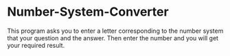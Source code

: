 # Number-System-Converter

This program asks you to enter a letter corresponding to the number system that your question and the answer. Then enter the number and you will get your required result. 
